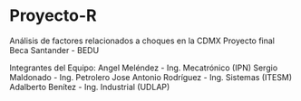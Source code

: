 # Proyecto-R
Análisis de factores relacionados a choques en la CDMX 
Proyecto final Beca Santander - BEDU



Integrantes del Equipo:
Angel Meléndez - Ing. Mecatrónico (IPN)
Sergio Maldonado - Ing. Petrolero 
Jose Antonio Rodríguez - Ing. Sistemas (ITESM)
Adalberto Benítez - Ing. Industrial (UDLAP)
